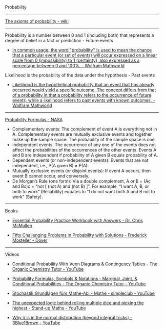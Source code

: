 Probability

- - - -

[The axioms of probability - wiki](https://en.wikipedia.org/wiki/Probability_axioms)

- - - -

Probability is a number between 0 and 1 (including both) that represents a degree of belief in a fact or prediction - Future events

*  [In common usage, the word "probability" is used to mean the chance that a particular event (or set of events) will occur expressed on a linear scale from 0 (impossibility) to 1 (certainty), also expressed as a percentage between 0 and 100%. - Wolfram Mathworld](https://mathworld.wolfram.com/Probability.html)

Likelihood is the probability of the data under the hypothesis - Past events

* [Likelihood is the hypothetical probability that an event that has already occurred would yield a specific outcome. The concept differs from that of a probability in that a probability refers to the occurrence of future events, while a likelihood refers to past events with known outcomes. - Wolfram Mathworld](https://mathworld.wolfram.com/Likelihood.html)

- - - -

[Probability Formulas - NASA](https://www.nasa.gov/wp-content/uploads/2023/11/210624-probability-formulas.pdf)

* Complementary events: The complement of event A is everything not in A. Complementary events are mutually
exclusive events and together make up the sample space. The probability of the sample space is one.
* Independent events: The occurrence of any one of the events does not affect the probabilities of the occurrences
of the other events. Events A and B are independent if probability of A given B equals probability of A.
* Dependent events (or non-independent events): Events that are not independent, i.e., P(A given B) ≠ P(A).
* Mutually exclusive events (or disjoint events): If event A occurs, then event B cannot occur, and conversely.
* De Morgan’s Rule (one form): Via a double complement, A or B = (Ac and Bc)c = “not [ (not A) and (not B) ]”. For
example, “I want A, B, or both to work” (Reliability) equates to “I do not want both A and B not to work” (Safety).

- - - -

Books

* [Essential Probability Practice Workbook with Answers - Dr. Chris McMullen](https://www.goodreads.com/book/show/212931091-essential-probability-practice-workbook-with-answers)

* [Fifty Challenging Problems in Probability with Solutions - Frederick Mosteller - Dover](https://store.doverpublications.com/products/9780486653556?srsltid=AfmBOoqTq25PzBNjRLb4DdBFVKu3-nixrTLp-gyKcBjO34ELsyAo8cy6)

- - - -

Videos

* [Conditional Probability With Venn Diagrams & Contingency Tables - The Organic Chemistry Tutor - YouTube](https://youtu.be/sqDVrXq_eh0?si=K3KJjEj_801jA6-c)

* [Probability Formulas, Symbols & Notations - Marginal, Joint, & Conditional Probabilities - The Organic Chemistry Tutor - YouTube](https://youtu.be/bddckR734aM?si=3utOb4B4hcPgkVet)

* [Stochastik Grundlagen fürs Mathe-Abi - Mathe - simpleclub - YouTube](https://youtu.be/mygSTraEAkU?si=eNfizTMJrs9KlLk5)

* [The unexpected logic behind rolling multiple dice and picking the highest - Stand-up Maths - YouTube](https://youtu.be/X_DdGRjtwAo?si=uB9UU3F6EhqVOUy7)

* [Why π is in the normal distribution (beyond integral tricks) - 3Blue1Brown - YouTube](https://youtu.be/cy8r7WSuT1I?si=bIeII9aFgCY4kPi7)
